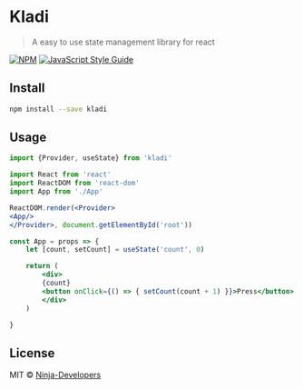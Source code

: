 # Kladi

> A easy to use state management library for react

[![NPM](https://img.shields.io/npm/v/sphere.svg)](https://www.npmjs.com/package/sphere) [![JavaScript Style Guide](https://img.shields.io/badge/code_style-standard-brightgreen.svg)](https://standardjs.com)

## Install

```bash
npm install --save kladi
```

## Usage

```jsx
import {Provider, useState} from 'kladi'

import React from 'react'
import ReactDOM from 'react-dom'
import App from './App'

ReactDOM.render(<Provider>
<App/>
</Provider>, document.getElementById('root'))

const App = props => {
    let [count, setCount] = useState('count', 0)

    return (
        <div>
        {count}
        <button onClick={() => { setCount(count + 1) }}>Press</button>
        </div>
    )

}
```

## License

MIT © [Ninja-Developers](https://github.com/Ninja-Developers)

